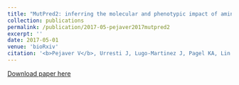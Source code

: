 ```yaml
---
title: "MutPred2: inferring the molecular and phenotypic impact of amino acid variants"
collection: publications
permalink: /publication/2017-05-pejaver2017mutpred2
excerpt: ''
date: 2017-05-01
venue: 'bioRxiv'
citation: '<b>Pejaver V</b>, Urresti J, Lugo-Martinez J, Pagel KA, Lin GN, Nam H, Mort M, Cooper DN, Sebat J, Iakoucheva LM, Mooney SD, Radivojac P (2017) MutPred2: inferring the molecular and phenotypic impact of amino acid variants. <i>bioRxiv</i> 134981() .'
---
```

[Download paper here](http://vpejaver.github.io/files/2017-05-pejaver2017mutpred2.pdf)

